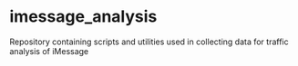 # imessage_analysis
Repository containing scripts and utilities used in collecting data for traffic analysis of iMessage
